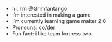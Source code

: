 - hi, I’m @Grimfantango
- I’m interested in making a game
- I’m currently learning game maker 2.0
- Pronouns: co/der
-  Fun fact: i like team fortress two
<!---
grimfantango/grimfantango is a ✨ special ✨ repository because its `README.md` (this file) appears on your GitHub profile.
You can click the Preview link to take a look at your changes.
--->
